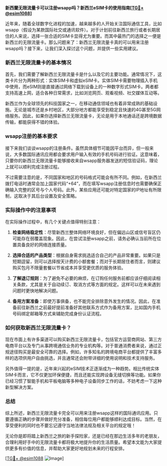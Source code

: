 **新西蘭无限流量卡可以注册wsapp吗？新西兰eSIM卡的使用指南[[TG💪+ @esim1088](https://t.me/s/esim1088)]**

近年来，随着全球数字化进程的加速，越来越多的人开始关注国际通信工具，比如wsapp（假设为某款国际社交或通讯软件）。对于计划前往新西兰旅行或者长期居住的人来说，选择一张合适的SIM卡显得尤为重要。而其中最热门的选择之一便是新西兰的无限流量卡。那么问题来了：新西兰无限流量卡真的可以用来注册wsapp吗？接下来，让我们深入探讨这个问题，并提供一些实用建议。

### 新西兰无限流量卡的基本情况

首先，我们需要了解新西兰无限流量卡是什么以及它的主要功能。通常情况下，这类卡片分为两种形式：实体SIM卡和虚拟eSIM卡。实体SIM卡需要物理插入手机中使用，而eSIM则是直接通过网络下载到设备上的一种数字形式SIM卡。两者都支持高速上网，适合各种日常需求，比如浏览网页、观看视频、社交媒体互动等。

新西兰作为全球领先的科技国家之一，在移动通信领域也有着非常成熟的基础设施。无论是城市还是乡村地区，大部分地方都能享受到稳定且快速的4G甚至5G网络服务。因此，如果你选择新西兰无限流量卡，无论是用于本地通话还是跨境数据传输，都能获得不错的体验。

### wsapp注册的基本要求

接下来我们谈谈wsapp的注册条件。虽然具体细节可能因平台而异，但一般来说，大多数国际通讯应用都会要求用户输入有效的手机号码进行验证。这意味着，只要你的新西兰无限流量卡能够接收来自wsapp服务器发送的短信验证码，理论上就可以顺利完成注册过程。

不过需要注意的是，不同国家和地区的号码格式可能会有所不同。例如，在新西兰拨打电话时通常会加上国家代码“+64”，而在填写wsapp注册信息时也需要确保正确输入完整的区号与个人号码。此外，某些应用还可能对特定国家的IP地址有所限制，这取决于其后台设置及安全策略。

### 实际操作中的注意事项

在实际操作过程中，有几个关键点值得特别注意：

1. **检查网络稳定性**：尽管新西兰整体网络环境良好，但在偏远山区或信号盲区仍可能存在弱覆盖现象。因此，在尝试注册wsapp之前，请务必确认当前所在位置具备良好的网络连接质量。
   
2. **选择合适的产品类型**：根据自身需求挑选适合自己的产品非常重要。如果只是短期逗留，则可以选择按天计费的小额套餐；而对于长期居住者而言，则建议购买包月不限量套餐以节省成本并享受更优质的服务体验。

3. **了解退订规则**：为了避免不必要的麻烦，在订购任何服务前都应该仔细阅读相关条款，尤其是关于自动续订、取消方式等方面的规定。这样可以在未来遇到问题时更快地解决问题。

4. **备用方案准备**：即使万事俱备，也不能完全排除意外发生的情况。因此，在准备前往新西兰之前最好提前准备好其他联系方式作为备用方案，比如国内手机号码绑定邮箱等方式来辅助完成身份认证流程。

### 如何获取新西兰无限流量卡？

现在市面上有许多渠道可以购买新西兰无限流量卡，包括官方运营商网站、第三方电商平台以及专门从事跨境通信业务的专业机构等。对于普通消费者来说，通过正规途径购买是最安全可靠的选择。例如，许多知名的跨境电商平台都提供了丰富多样的选项供用户自由挑选，并且通常还会附带详细的使用说明和技术支持服务。

另外值得一提的是，近年来兴起的eSIM技术正逐渐成为一种趋势。相比传统实体SIM卡而言，它不仅更加环保便捷，而且还能实现跨设备无缝切换等功能。如果你已经习惯了智能手机和平板电脑等多种电子设备同步工作的话，不妨考虑一下这种新型解决方案。

### 总结

综上所述，新西兰无限流量卡完全可以用来注册wsapp这样的国际通讯应用。只要遵循正确的步骤并做好充分准备，相信每位用户都能够顺利达成目标。当然，在享受便利的同时也不要忘记遵守当地法律法规及相关平台的规定哦！

无论你是即将踏上新西兰之旅的新手探险家，还是已经在那边生活多年的老朋友，合理利用好手中的无限流量卡都将极大地提升你的生活质量。希望本文能为大家提供更多有价值的信息，并帮助大家更好地规划未来的行程安排。

[[TG💪+ @esim1088](https://t.me/s/esim1088) ![Image](https://i.postimg.cc/4NQfJmqS/Snipaste-2025-05-13-00-14-12.png)]
